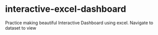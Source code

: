 # interactive-excel-dashboard
Practice making beautiful Interactive Dashboard using excel.
Navigate to dataset to view
